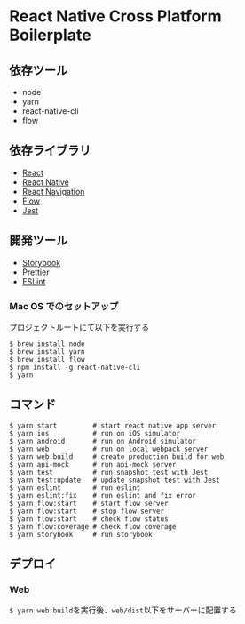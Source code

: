 # React Native Cross Platform Boilerplate

## 依存ツール

* node
* yarn
* react-native-cli
* flow

## 依存ライブラリ

* [React](https://reactjs.org/)
* [React Native](https://facebook.github.io/react-native/)
* [React Navigation](https://reactnavigation.org/docs/en/navigation-prop.html)
* [Flow](https://flow.org/)
* [Jest](https://facebook.github.io/jest/)

## 開発ツール

* [Storybook](https://storybook.js.org/)
* [Prettier](https://prettier.io/)
* [ESLint](https://eslint.org/)

### Mac OS でのセットアップ

プロジェクトルートにて以下を実行する

```
$ brew install node
$ brew install yarn
$ brew install flow
$ npm install -g react-native-cli
$ yarn
```

## コマンド

```
$ yarn start         # start react native app server
$ yarn ios           # run on iOS simulator
$ yarn android       # run on Android simulator
$ yarn web           # run on local webpack server
$ yarn web:build     # create production build for web
$ yarn api-mock      # run api-mock server
$ yarn test          # run snapshot test with Jest
$ yarn test:update   # update snapshot test with Jest
$ yarn eslint        # run eslint
$ yarn eslint:fix    # run eslint and fix error
$ yarn flow:start    # start flow server
$ yarn flow:start    # stop flow server
$ yarn flow:start    # check flow status
$ yarn flow:coverage # check flow coverage
$ yarn storybook     # run storybook
```

## デプロイ

### Web

`$ yarn web:build`を実行後、`web/dist`以下をサーバーに配置する
